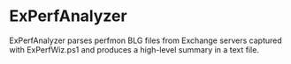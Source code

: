 # ExPerfAnalyzer
ExPerfAnalyzer parses perfmon BLG files from Exchange servers captured with ExPerfWiz.ps1 and produces a high-level summary in a text file.
